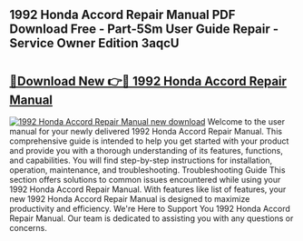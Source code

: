 ## 1992 Honda Accord Repair Manual PDF Download Free - Part-5Sm User Guide Repair - Service Owner Edition 3aqcU

# <h2><a href="http://bc28800.oget.top/?id=1992+Honda+Accord+Repair+Manual">🔗Download New 👉🔴 1992 Honda Accord Repair Manual</a></h2>

[![1992 Honda Accord Repair Manual new download](https://i.imgur.com/5g1atiW.png)](http://bc28800.oget.top/?id=1992+Honda+Accord+Repair+Manual)
Welcome to the user manual for your newly delivered 1992 Honda Accord Repair Manual. This comprehensive guide is intended to help you get started with your product and provide you with a thorough understanding of its features, functions, and capabilities. You will find step-by-step instructions for installation, operation, maintenance, and troubleshooting. Troubleshooting Guide This section offers solutions to common issues encountered while using your 1992 Honda Accord Repair Manual. With features like list of features, your new 1992 Honda Accord Repair Manual is designed to maximize productivity and efficiency. We're Here to Support You 1992 Honda Accord Repair Manual. Our team is dedicated to assisting you with any questions or concerns.
